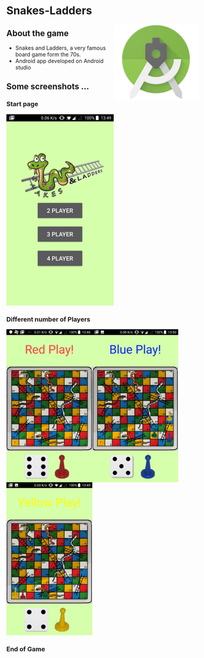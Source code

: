 # Snakes-Ladders

<img src="androidStudio.png" height="200"  align="right" style="float:right" />

## About the game 
  - Snakes and Ladders, a very famous board game form the 70s.
  - Android app developed on Android studio

## Some screenshots ...
### Start page
<img src="start.jpeg" height="500"  />


### Different number of Players
<img src="twoPlayers.jpeg" height="400" align="left" />
<img src="threePlayers.jpeg" height="400" align="left"  />
<img src="fourPlayers.jpeg" height="400"   />

### End of Game
